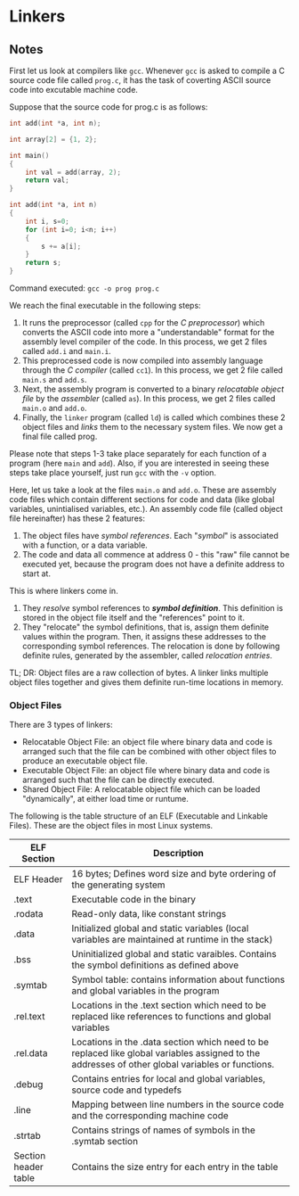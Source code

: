 # Linkers
## Notes

First let us look at compilers like `gcc`. Whenever `gcc` is asked to compile a C source code file called `prog.c`, it has the task of coverting ASCII source code into excutable machine code.

Suppose that the source code for prog.c is as follows:

```C
int add(int *a, int n);

int array[2] = {1, 2};

int main()
{
	int val = add(array, 2);
	return val;
}

int add(int *a, int n)
{
	int i, s=0;
	for (int i=0; i<n; i++)
	{
		s += a[i];
	}
	return s;
}
```

Command executed: `gcc -o prog prog.c`

We reach the final executable in the following steps:

1. It runs the preprocessor (called `cpp` for the *C preprocessor*) which converts the ASCII code into more a "understandable" format for the assembly level compiler of the code. In this process, we get 2 files called `add.i` and `main.i`.
2. This preprocessed code is now compiled into assembly language through the *C compiler* (called `cc1`). In this process, we get 2 file called `main.s` and `add.s`.
3. Next, the assembly program is converted to a binary *relocatable object file* by the *assembler* (called `as`). In this process, we get 2 files called `main.o` and `add.o`.
4. Finally, the `linker` program (called `ld`) is called which combines these 2 object files and *links* them to the necessary system files. We now get a final file called prog.

Please note that steps 1-3 take place separately for each function of a program (here `main` and `add`). Also, if you are interested in seeing these steps take place yourself, just run `gcc` with the `-v` option.

Here, let us take a look at the files `main.o` and `add.o`. These are assembly code files which contain different sections for code and data (like global variables, unintialised variables, etc.). An assembly code file (called object file hereinafter) has these 2 features:

1. The object files have *symbol references*. Each "*symbol*" is associated with a function, or a data variable.
2. The code and data all commence at address 0 - this "raw" file cannot be executed yet, because the program does not have a definite address to start at.

This is where linkers come in.

1. They *resolve* symbol references to **_symbol definition_**. This definition is stored in the object file itself and the "references" point to it.
2. They "relocate" the symbol definitions, that is, assign them definite values within the program. Then, it assigns these addresses to the corresponding symbol references. The relocation is done by following definite rules, generated by the assembler, called *relocation entries*.

TL; DR:
Object files are a raw collection of bytes. A linker links multiple object files together and gives them definite run-time locations in memory.

### Object Files
There are 3 types of linkers:
+ Relocatable Object File: an object file where binary data and code is arranged such that the file can be combined with other object files to produce an executable object file.
+ Executable Object File: an object file where binary data and code is arranged such that the file can be directly executed.
+ Shared Object File: A relocatable object file which can be loaded "dynamically", at either load time or runtume.

The following is the table structure of an ELF (Executable and Linkable Files). These are the object files in most Linux systems.

|ELF Section		| Description														|
|-----------------------|----------------------------------------------------------------------------------------------------------------------------|
|ELF Header 		| 16 bytes; Defines word size and byte ordering of the generating system										|
|.text       		| Executable code in the binary																|
|.rodata     		| Read-only data, like constant strings															|
|.data       		| Initialized global and static variables (local variables are maintained at runtime in the stack)							|
|.bss        		| Uninitialized global and static varaibles. Contains the symbol definitions as defined above								|
|.symtab     		| Symbol table: contains information about functions and global variables in the program								|
|.rel.text   		| Locations in the .text section which need to be replaced like references to functions and global variables						|
|.rel.data   		| Locations in the .data section which need to be replaced like global variables assigned to the addresses of other global variables or functions.	|
|.debug      		| Contains entries for local and global variables, source code and typedefs										|
|.line       		| Mapping between line numbers in the source code and the corresponding machine code									|
|.strtab     		| Contains strings of names of symbols in the .symtab section												|
|Section header table	| Contains the size entry for each entry in the table													|
